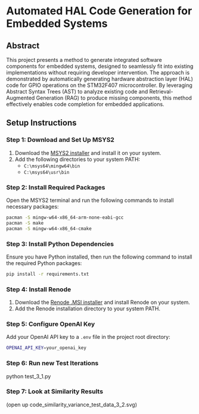 # Automated HAL Code Generation for Embedded Systems

## Abstract
This project presents a method to generate integrated software components for embedded systems, designed to seamlessly fit into existing implementations without requiring developer intervention. The approach is demonstrated by automatically generating hardware abstraction layer (HAL) code for GPIO operations on the STM32F407 microcontroller. By leveraging Abstract Syntax Trees (AST) to analyze existing code and Retrieval-Augmented Generation (RAG) to produce missing components, this method effectively enables code completion for embedded applications.

## Setup Instructions

### Step 1: Download and Set Up MSYS2
1. Download the [MSYS2 installer](https://www.msys2.org/) and install it on your system.
2. Add the following directories to your system PATH:
   - `C:\msys64\mingw64\bin`
   - `C:\msys64\usr\bin`

### Step 2: Install Required Packages
Open the MSYS2 terminal and run the following commands to install necessary packages:

```bash
pacman -S mingw-w64-x86_64-arm-none-eabi-gcc
pacman -S make
pacman -S mingw-w64-x86_64-cmake
```

### Step 3: Install Python Dependencies
Ensure you have Python installed, then run the following command to install the required Python packages:

```bash
pip install -r requirements.txt
```

### Step 4: Install Renode
1. Download the [Renode .MSI installer](https://renode.io/download) and install Renode on your system.
2. Add the Renode installation directory to your system PATH.
   
### Step 5: Configure OpenAI Key
Add your OpenAI API key to a `.env` file in the project root directory:

```bash
OPENAI_API_KEY=your_openai_key
```

### Step 6: Run new Test Iterations

python test_3_1.py

### Step 7: Look at Similarity Results

(open up code_similarity_variance_test_data_3_2.svg)
